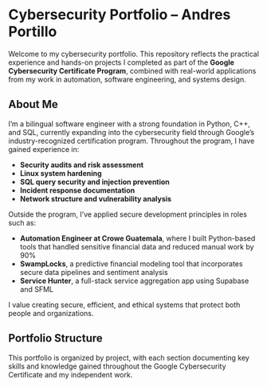 # Cybersecurity Portfolio – Andres Portillo

Welcome to my cybersecurity portfolio. This repository reflects the practical experience and hands-on projects I completed as part of the **Google Cybersecurity Certificate Program**, combined with real-world applications from my work in automation, software engineering, and systems design.

## About Me

I’m a bilingual software engineer with a strong foundation in Python, C++, and SQL, currently expanding into the cybersecurity field through Google’s industry-recognized certification program. Throughout the program, I have gained experience in:

- **Security audits and risk assessment**
- **Linux system hardening**
- **SQL query security and injection prevention**
- **Incident response documentation**
- **Network structure and vulnerability analysis**

Outside the program, I’ve applied secure development principles in roles such as:
- **Automation Engineer at Crowe Guatemala**, where I built Python-based tools that handled sensitive financial data and reduced manual work by 90%
- **SwampLocks**, a predictive financial modeling tool that incorporates secure data pipelines and sentiment analysis
- **Service Hunter**, a full-stack service aggregation app using Supabase and SFML

I value creating secure, efficient, and ethical systems that protect both people and organizations.

## Portfolio Structure

This portfolio is organized by project, with each section documenting key skills and knowledge gained throughout the Google Cybersecurity Certificate and my independent work.

